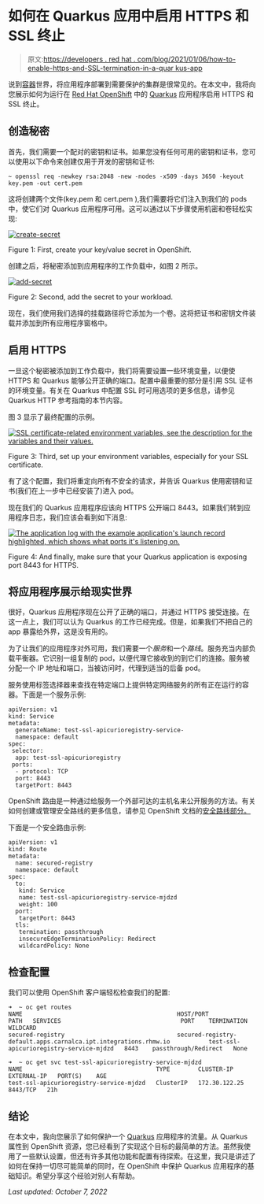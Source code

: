 # 如何在 Quarkus 应用中启用 HTTPS 和 SSL 终止

> 原文:[https://developers . red hat . com/blog/2021/01/06/how-to-enable-https-and-SSL-termination-in-a-quar kus-app](https://developers.redhat.com/blog/2021/01/06/how-to-enable-https-and-ssl-termination-in-a-quarkus-app)

说到[容器](https://developers.redhat.com/topics/containers/)世界，将应用程序部署到需要保护的集群是很常见的。在本文中，我将向您展示如何为运行在 [Red Hat OpenShift](https://www.openshift.com/) 中的 [Quarkus](https://quarkus.io/) 应用程序启用 HTTPS 和 SSL 终止。

## 创造秘密

首先，我们需要一个配对的密钥和证书。如果您没有任何可用的密钥和证书，您可以使用以下命令来创建仅用于开发的密钥和证书:

```
~ openssl req -newkey rsa:2048 -new -nodes -x509 -days 3650 -keyout key.pem -out cert.pem
```

这将创建两个文件(key.pem 和 cert.pem ),我们需要将它们注入到我们的 pods 中，使它们对 Quarkus 应用程序可用。这可以通过以下步骤使用机密和卷轻松实现:

[![](../Images/fa812a8a7e33f732b0a1702a4a8c9a4d.png "create-secret")](/sites/default/files/blog/2020/10/create-secret.png)

Figure 1: First, create your key/value secret in OpenShift.

创建之后，将秘密添加到应用程序的工作负载中，如图 2 所示。

[![](../Images/1e1b8c9f005de0f4a96e6c601eedc440.png "add-secret")](/sites/default/files/blog/2020/10/add-secret.png)

Figure 2: Second, add the secret to your workload.

现在，我们使用我们选择的挂载路径将它添加为一个卷。这将把证书和密钥文件装载并添加到所有应用程序窗格中。

## 启用 HTTPS

一旦这个秘密被添加到工作负载中，我们将需要设置一些环境变量，以便使 HTTPS 和 Quarkus 能够公开正确的端口。配置中最重要的部分是引用 SSL 证书的环境变量。有关在 Quarkus 中配置 SSL 时可用选项的更多信息，请参见 Quarkus HTTP 参考指南的本节内容。

图 3 显示了最终配置的示例。

[![SSL certificate-related environment variables, see the description for the variables and their values.](../Images/573f85e966b9e73decbaa7f09590ece7.png "environment-variables")](/sites/default/files/blog/2020/10/environment-variables.png)

Figure 3: Third, set up your environment variables, especially for your SSL certificate.

有了这个配置，我们将重定向所有不安全的请求，并告诉 Quarkus 使用密钥和证书(我们在上一步中已经安装了)进入 pod。

现在我们的 Quarkus 应用程序应该向 HTTPS 公开端口 8443。如果我们转到应用程序日志，我们应该会看到如下消息:

[![The application log with the example application's launch record highlighted, which shows what ports it's listening on.](../Images/48349bf1dfde1ba27b7bf16307fafc2f.png "quarkus-log")](/sites/default/files/blog/2020/10/quarkus-log.png)

Figure 4: And finally, make sure that your Quarkus application is exposing port 8443 for HTTPS.

## 将应用程序展示给现实世界

很好，Quarkus 应用程序现在公开了正确的端口，并通过 HTTPS 接受连接。在这一点上，我们可以认为 Quarkus 的工作已经完成。但是，如果我们不把自己的 app 暴露给外界，这是没有用的。

为了让我们的应用程序对外可用，我们需要一个*服务*和一个*路线*。服务充当内部负载平衡器。它识别一组复制的 pod，以便代理它接收到的到它们的连接。服务被分配一个 IP 地址和端口，当被访问时，代理到适当的后备 pod。

服务使用标签选择器来查找在特定端口上提供特定网络服务的所有正在运行的容器。下面是一个服务示例:

```
apiVersion: v1
kind: Service
metadata:
  generateName: test-ssl-apicurioregistry-service-
  namespace: default
spec:
 selector:
  app: test-ssl-apicurioregistry
 ports:
  - protocol: TCP
  port: 8443
  targetPort: 8443

```

OpenShift 路由是一种通过给服务一个外部可达的主机名来公开服务的方法。有关如何创建或管理安全路线的更多信息，请参见 OpenShift 文档的[安全路线部分。](https://docs.openshift.com/container-platform/4.6/networking/routes/secured-routes.html)

下面是一个安全路由示例:

```
apiVersion: v1
kind: Route
metadata:
  name: secured-registry
  namespace: default
spec:
  to:
   kind: Service
   name: test-ssl-apicurioregistry-service-mjdzd
   weight: 100
  port:
   targetPort: 8443
  tls:
   termination: passthrough
   insecureEdgeTerminationPolicy: Redirect
   wildcardPolicy: None

```

## 检查配置

我们可以使用 OpenShift 客户端轻松检查我们的配置:

```
➜  ~ oc get routes
NAME                                            HOST/PORT                                                          PATH   SERVICES                                  PORT    TERMINATION            WILDCARD
secured-registry                                secured-registry-default.apps.carnalca.ipt.integrations.rhmw.io           test-ssl-apicurioregistry-service-mjdzd   8443    passthrough/Redirect   None  

```

```
➜  ~ oc get svc test-ssl-apicurioregistry-service-mjdzd
NAME                                      TYPE        CLUSTER-IP      EXTERNAL-IP   PORT(S)    AGE
test-ssl-apicurioregistry-service-mjdzd   ClusterIP   172.30.122.25           8443/TCP   21h

```

## 结论

在本文中，我向您展示了如何保护一个 [Quarkus](https://developers.redhat.com/topics/quarkus/) 应用程序的流量。从 Quarkus 属性到 OpenShift 资源，您已经看到了实现这个目标的最简单的方法。虽然我使用了一些默认设置，但还有许多其他功能和配置有待探索。在这里，我只是讲述了如何在保持一切尽可能简单的同时，在 OpenShift 中保护 Quarkus 应用程序的基础知识。希望分享这个经验对别人有帮助。

*Last updated: October 7, 2022*